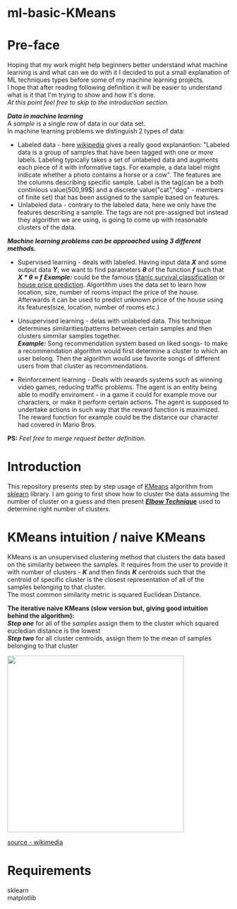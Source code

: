 # ml-basic-KMeans

# Pre-face
Hoping that my work might help beginners better understand what machine learning is and what can we do with it I decided to put a small explanation of ML techniques types before some of my machine learning projects.  
I hope that after reading following definition it will be easier to understand what is it that I'm trying to show and how it's done.  
_At this point feel free to skip to the introduction section._

***Data in machine learning***  
A *sample* is a single row of data in our data set.  
In machine learning problems we distinguish 2 types of data:
* Labeled data - here [wikipedia](https://en.wikipedia.org/wiki/Labeled_data) gives a really good explanantion: "Labeled data is a group of samples that have been tagged with one or more labels. Labeling typically takes a set of unlabeled data and augments each piece of it with informative tags. For example, a data label might indicate whether a photo contains a horse or a cow". The features are the columns describing specific sample. Label is the tag(can be a both continious value(500,99$) and a discrete value("cat","dog" - members of finite set) that has been assigned to the sample based on features.
* Unlabeled data - contrary to the labeled data, here we only have the features describing a sample. The tags are not pre-assigned but instead they algorithm we are using, is going to come up with reasonable clusters of the data.

***Machine learning problems can be approached using 3 different methods.***
* Supervised learning - deals with labeled. Having input data ***_X_*** and some output data ***_Y_***, we want to find parameters ***_θ_*** of the function ***_f_*** such that ***_X_ *  _θ_ ≈ _f_*** 
***Example:*** could be the famous [titanic survival classification](https://www.kaggle.com/c/titanic) or [house price prediction](https://www.kaggle.com/c/house-prices-advanced-regression-techniques). Algortithm uses the data set to learn how location, size, number of rooms impact the price of the house. Afterwards it can be used to predict unknown price of the house using its features(size, location, number of rooms etc.)

* Unsupervised learning - delas with unlabeled data. This technique determines similarities/patterns between certain samples and then clusters simmilar samples together.  
***Example:*** Song recommendation system based on liked songs- to make a recommendation algorithm would first determine a cluster to which an user belong. Then the algorithm would use favorite songs of different users from that cluster as recommendations.

* Reinforcement learning - Deals with rewards systems such as winning video games, reducing traffic problems. The agent is an entity being able to modify enviroment - in a game it could for example move our characters, or make it perform certain actions. The agent is supposed to undertake actions in such way that the reward function is maximized. The reward function for example could be the distance our character had covered in Mario Bros.

**PS:**
_Feel free to merge request better definition_.

# Introduction
This repository presents step by step usage of [KMeans](https://scikit-learn.org/stable/modules/generated/sklearn.cluster.KMeans.html#sklearn.cluster.KMeans) algorithm from [sklearn](https://scikit-learn.org/stable/) library. I am going to first show how to cluster the data assuming the number of cluster on a guess and then present [***Elbow Technique***](https://en.wikipedia.org/wiki/Elbow_method_(clustering)#:~:text=In%20cluster%20analysis%2C%20the%20elbow,number%20of%20clusters%20to%20use) used to determine right number of clusters.

# KMeans intuition / naive KMeans
KMeans is an unsupervised clustering method that clusters the data based on the similarity between the samples. 
It requires from the user to provide it with number of clusters - ***K*** and then finds ***K*** centroids such that the centroid of specific cluster is the closest representation of all of the samples belonging to that cluster.  
The most common similarity metric is squared Euclidean  Distance.

**The iterative naive KMeans (slow version but, giving good intuition behind the algorithm):**  
***Step one*** for all of the _samples_ assign them to the cluster which squared eucledian distance is the lowest  
***Step two*** for all cluster centroids, assign them to the mean of samples belonging to that cluster  

<img src="https://upload.wikimedia.org/wikipedia/commons/e/ea/K-means_convergence.gif" width="400" height="400"/>

[source - wikimedia](https://commons.wikimedia.org/wiki/File:K-means_convergence.gif)

# Requirements
sklearn  
matplotlib
